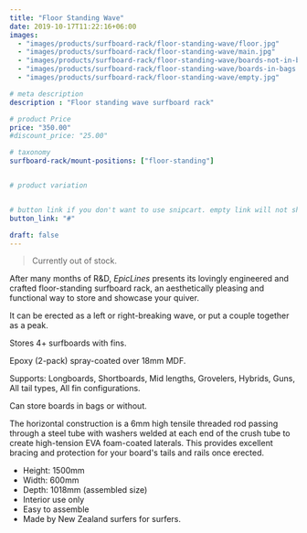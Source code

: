 ```yaml
---
title: "Floor Standing Wave"
date: 2019-10-17T11:22:16+06:00
images: 
  - "images/products/surfboard-rack/floor-standing-wave/floor.jpg"
  - "images/products/surfboard-rack/floor-standing-wave/main.jpg"
  - "images/products/surfboard-rack/floor-standing-wave/boards-not-in-bags.jpg"
  - "images/products/surfboard-rack/floor-standing-wave/boards-in-bags.jpg"
  - "images/products/surfboard-rack/floor-standing-wave/empty.jpg"

# meta description
description : "Floor standing wave surfboard rack"

# product Price
price: "350.00"
#discount_price: "25.00"

# taxonomy
surfboard-rack/mount-positions: ["floor-standing"]


# product variation


# button link if you don't want to use snipcart. empty link will not show button
button_link: "#"

draft: false
---
```


> Currently out of stock.

After many months of R&D, _EpicLines_ presents its lovingly engineered and crafted floor-standing surfboard rack, an aesthetically pleasing and functional way to store and showcase your quiver.

It can be erected as a left or right-breaking wave, or put a couple together as a peak.

Stores 4+ surfboards with fins.

Epoxy (2-pack) spray-coated over 18mm MDF.

Supports:
  Longboards,
  Shortboards,
  Mid lengths,
  Grovelers,
  Hybrids,
  Guns,
  All tail types,
  All fin configurations.

Can store boards in bags or without.

The horizontal construction is a 6mm high tensile threaded rod passing through a steel tube with washers welded at each end of the crush tube
to create high-tension EVA foam-coated laterals. This provides excellent bracing and protection for your board's tails and rails once erected.

* Height: 1500mm
* Width: 600mm
* Depth: 1018mm (assembled size)
* Interior use only
* Easy to assemble
* Made by New Zealand surfers for surfers.
